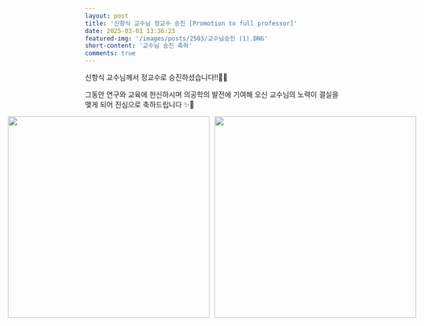 ```yaml
---
layout: post
title: '신항식 교수님 정교수 승진 [Promotion to full professor]'
date: 2025-03-01 13:36:23
featured-img: '/images/posts/2503/교수님승진 (1).DNG'
short-content: '교수님 승진 축하'
comments: true
---
```


신항식 교수님께서 정교수로 승진하셨습니다!!🎉🎉

그동안 연구와 교육에 헌신하시며 의공학의 발전에 기여해 오신 교수님의 노력이 결실을 맺게 되어 진심으로 축하드립니다 ✨🎊

<div style="display: flex; justify-content: center;">
    <span class="image featured" style="margin-right: 10px;"><img src="{{ site.baseurl }}/images/posts/2503/교수님승진 (2).DNG" alt="" style='height: 400px; object-fit: contain;'></span>
    <span class="image featured"><img src="{{ site.baseurl }}/images/posts/2503/교수님승진 (1).jpg" alt="" style='height: 400px; object-fit: contain;'></span>
</div>

